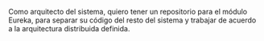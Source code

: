 Como arquitecto del sistema, quiero tener un repositorio para el módulo Eureka, para separar su código del resto del sistema y trabajar de acuerdo a la arquitectura distribuida definida.